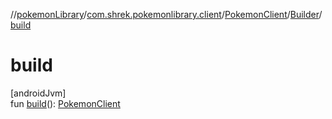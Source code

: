 //[pokemonLibrary](../../../../index.md)/[com.shrek.pokemonlibrary.client](../../index.md)/[PokemonClient](../index.md)/[Builder](index.md)/[build](build.md)

# build

[androidJvm]\
fun [build](build.md)(): [PokemonClient](../index.md)
